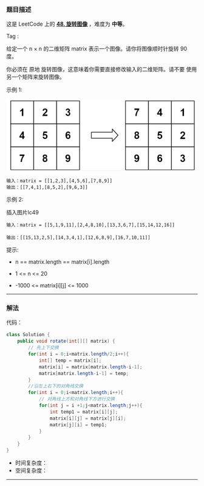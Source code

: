 ### 题目描述

这是 LeetCode 上的 **[48. 旋转图像]([力扣](https://leetcode.cn/problems/rotate-image/))** ，难度为 **中等**。

Tag : 

给定一个 n × n 的二维矩阵 matrix 表示一个图像。请你将图像顺时针旋转 90 度。

你必须在 原地 旋转图像，这意味着你需要直接修改输入的二维矩阵。请不要 使用另一个矩阵来旋转图像。

示例 1:

![](https://github.com/haochou-boy/LeetCode-/blob/main/picture/lc48.png)



```
输入：matrix = [[1,2,3],[4,5,6],[7,8,9]]
输出：[[7,4,1],[8,5,2],[9,6,3]]
```

示例 2:

插入图片lc49



```
输入：matrix = [[5,1,9,11],[2,4,8,10],[13,3,6,7],[15,14,12,16]]

输出：[[15,13,2,5],[14,3,4,1],[12,6,8,9],[16,7,10,11]]
```

提示:

* n == matrix.length == matrix[i].length

* 1 <= n <= 20

* -1000 <= matrix[i][j] <= 1000

---

### 解法

代码：

```Java
class Solution {
    public void rotate(int[][] matrix) {
        // 先上下交换
        for(int i = 0;i<matrix.length/2;i++){
            int[] temp = matrix[i];
            matrix[i] = matrix[matrix.length-i-1];
            matrix[matrix.length-i-1] = temp;
        }
        //沿左上右下的对角线交换
        for(int i = 0;i<matrix.length;i++){
            // 对角线上方和对角线下方进行交换
            for(int j = i +1;j<matrix.length;j++){
                int temp1 = matrix[i][j];
                matrix[i][j] = matrix[j][i];
                matrix[j][i] = temp1;
            }
        }
    }
}
```

* 时间复杂度：
* 空间复杂度：

---

### 
